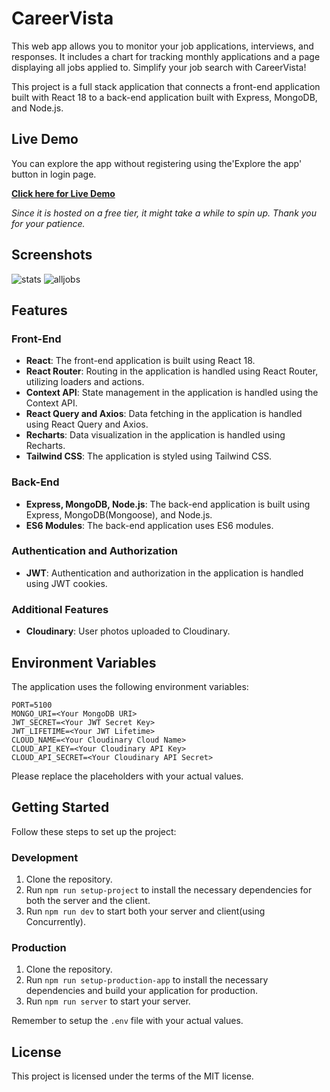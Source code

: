 # CareerVista

This web app allows you to monitor your job applications, interviews, and responses. It includes a chart for tracking monthly applications and a page displaying all jobs applied to. Simplify your job search with CareerVista!

This project is a full stack application that connects a front-end application built with React 18 to a back-end application built with Express, MongoDB, and Node.js.

## Live Demo

You can explore the app without registering using the'Explore the app' button in login page.

**[Click here for Live Demo](https://careervista.onrender.com/)**

_Since it is hosted on a free tier, it might take a while to spin up. Thank you for your patience._
## Screenshots

![stats](https://github.com/fdundar95/CareerVista/assets/79167732/1614039c-14ab-4812-9058-c5d535b32027)
![alljobs](https://github.com/fdundar95/CareerVista/assets/79167732/e0fa1009-06a5-48b6-aa7a-3254e54db7f9)

## Features

### Front-End

- **React**: The front-end application is built using React 18.
- **React Router**: Routing in the application is handled using React Router, utilizing loaders and actions.
- **Context API**: State management in the application is handled using the Context API.
- **React Query and Axios**: Data fetching in the application is handled using React Query and Axios.
- **Recharts**: Data visualization in the application is handled using Recharts.
- **Tailwind CSS**: The application is styled using Tailwind CSS.

### Back-End

- **Express, MongoDB, Node.js**: The back-end application is built using Express, MongoDB(Mongoose), and Node.js.
- **ES6 Modules**: The back-end application uses ES6 modules.

### Authentication and Authorization

- **JWT**: Authentication and authorization in the application is handled using JWT cookies.

### Additional Features

- **Cloudinary**: User photos uploaded to Cloudinary.

## Environment Variables

The application uses the following environment variables:

```
PORT=5100
MONGO_URI=<Your MongoDB URI>
JWT_SECRET=<Your JWT Secret Key>
JWT_LIFETIME=<Your JWT Lifetime>
CLOUD_NAME=<Your Cloudinary Cloud Name>
CLOUD_API_KEY=<Your Cloudinary API Key>
CLOUD_API_SECRET=<Your Cloudinary API Secret>
```

Please replace the placeholders with your actual values.

## Getting Started

Follow these steps to set up the project:

### Development

1. Clone the repository.
2. Run `npm run setup-project` to install the necessary dependencies for both the server and the client.
3. Run `npm run dev` to start both your server and client(using Concurrently).

### Production

1. Clone the repository.
2. Run `npm run setup-production-app` to install the necessary dependencies and build your application for production.
3. Run `npm run server` to start your server.

Remember to setup the `.env` file with your actual values.

## License

This project is licensed under the terms of the MIT license.
